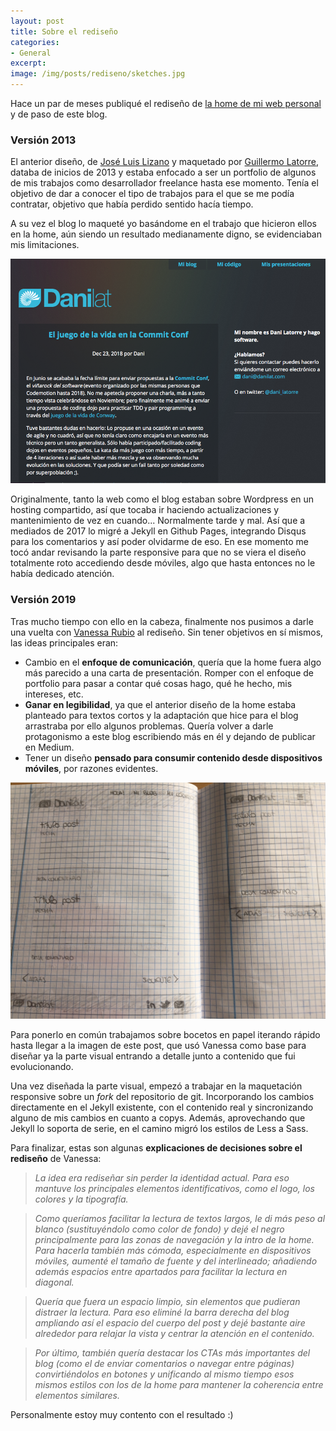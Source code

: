 ```yaml
---
layout: post
title: Sobre el rediseño
categories:
- General
excerpt:
image: /img/posts/rediseno/sketches.jpg
---
```


Hace un par de meses publiqué el rediseño de [la home de mi web personal](/) y de paso de este blog.

### Versión 2013

El anterior diseño, de [José Luis Lizano](https://twitter.com/lizano) y maquetado por [Guillermo Latorre](https://guillermolatorre.com/), databa de inicios de 2013 y estaba enfocado a ser un portfolio de algunos de mis trabajos como desarrollador freelance hasta ese momento. Tenía el objetivo de dar a conocer el tipo de trabajos para el que se me podía contratar, objetivo que había perdido sentido hacía tiempo.

A su vez el blog lo maqueté yo basándome en el trabajo que hicieron ellos en la home, aún siendo un resultado medianamente digno, se evidenciaban mis limitaciones.

![Pantallazo el diseño previo del blog](/img/posts/rediseno/previous.png  "Pantallazo el diseño previo del blog")

Originalmente, tanto la web como el blog estaban sobre Wordpress en un hosting compartido, así que tocaba ir haciendo actualizaciones y mantenimiento de vez en cuando... Normalmente tarde y mal. Así que a mediados de 2017 lo migré a Jekyll en Github Pages, integrando Disqus para los comentarios y así poder olvidarme de eso. En ese momento me tocó andar revisando la parte responsive para que no se viera el diseño totalmente roto accediendo desde móviles, algo que hasta entonces no le había dedicado atención.

### Versión 2019

Tras mucho tiempo con ello en la cabeza, finalmente nos pusimos a darle una vuelta con [Vanessa Rubio](https://twitter.com/vanessa__rubio) al rediseño. Sin tener objetivos en sí mismos, las ideas principales eran:
- Cambio en el **enfoque de comunicación**, quería que la home fuera algo más parecido a una carta de presentación. Romper con el enfoque de portfolio para pasar a contar qué cosas hago, qué he hecho, mis intereses, etc.
 - **Ganar en legibilidad**, ya que el anterior diseño de la home estaba planteado para textos cortos y la adaptación que hice para el blog arrastraba por ello algunos problemas. Quería volver a darle protagonismo a este blog escribiendo más en él y dejando de publicar en Medium.
 - Tener un diseño **pensado para consumir contenido desde dispositivos móviles**, por razones evidentes.

![Boceto inicial del diseño del blog tanto versión escritorio como móvil](/img/posts/rediseno/sketches.jpg  "Boceto del diseño del blog versión escritorio")

Para ponerlo en común trabajamos sobre bocetos en papel iterando rápido hasta llegar a la imagen de este post, que usó Vanessa como base para diseñar ya la parte visual entrando a detalle junto a contenido que fui evolucionando.

Una vez diseñada la parte visual, empezó a trabajar en la maquetación responsive sobre un *fork* del repositorio de git. Incorporando los cambios directamente en el Jekyll existente, con el contenido real y sincronizando alguno de mis cambios en cuanto a copys. Además, aprovechando que Jekyll lo soporta de serie, en el camino migró los estilos de Less a Sass.

Para finalizar, estas son algunas **explicaciones de decisiones sobre el rediseño** de Vanessa:

 >*La idea era rediseñar sin perder la identidad actual. Para eso mantuve los principales elementos identificativos, como el logo, los colores y la tipografía.*

 >*Como queríamos facilitar la lectura de textos largos, le di más peso al blanco (sustituyéndolo como color de fondo) y dejé el negro principalmente para las zonas de navegación y la intro de la home. Para hacerla también más cómoda, especialmente en dispositivos móviles, aumenté el tamaño de fuente y del interlineado; añadiendo además espacios entre apartados para facilitar la lectura en diagonal.*

 >*Quería que fuera un espacio limpio, sin  elementos que pudieran distraer la lectura. Para eso eliminé la barra derecha del blog ampliando así el espacio del cuerpo del post y dejé bastante aire alrededor para relajar la vista y centrar la atención en el contenido.*

 >*Por último, también quería destacar los CTAs más importantes del blog (como el de enviar comentarios o navegar entre páginas) convirtiéndolos en botones y unificando al mismo tiempo esos mismos estilos con los de la home para mantener la coherencia entre elementos similares.*

Personalmente estoy muy contento con el resultado :)
